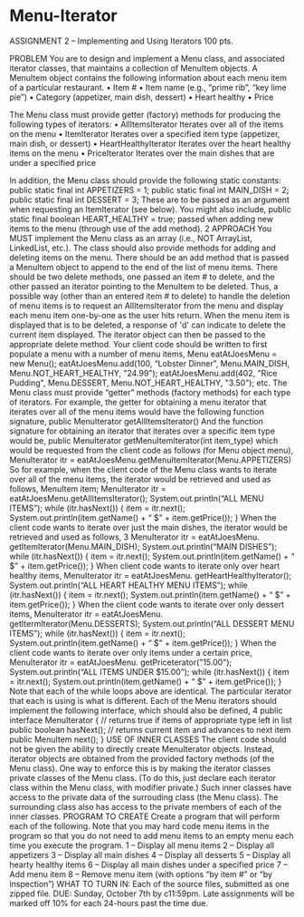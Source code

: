 # Menu-Iterator

ASSIGNMENT 2 – Implementing and Using Iterators
100 pts.

PROBLEM
You are to design and implement a Menu class, and associated iterator classes, that maintains a collection of MenuItem objects. A MenuItem object contains the following information about each menu item of a particular restaurant.
• Item #
• Item name (e.g., “prime rib”, “key lime pie”)
• Category (appetizer, main dish, dessert)
• Heart healthy
• Price

The Menu class must provide getter (factory) methods for producing the following types of iterators:
• AllItemsIterator
Iterates over all of the items on the menu
• ItemIterator
Iterates over a specified item type
(appetizer, main dish, or dessert)
• HeartHealthyIterator
Iterates over the heart healthy items on the menu
• PriceIterator
Iterates over the main dishes that are under a specified price

In addition, the Menu class should provide the following static constants:
public static final int APPETIZERS = 1;
public static final int MAIN_DISH = 2;
public static final int DESSERT = 3;
These are to be passed as an argument when requesting an ItemIterator (see below). You might also include,
public static final boolean HEART_HEALTHY = true;
passed when adding new items to the menu (through use of the add method).
2
APPROACH
You MUST implement the Menu class as an array (i.e., NOT ArrayList, LinkedList, etc.). The class should also provide methods for adding and deleting items on the menu. There should be an add method that is passed a MenuItem object to append to the end of the list of menu items. There should be two delete methods, one passed an item # to delete, and the other passed an iterator pointing to the MenuItem to be deleted.
Thus, a possible way (other than an entered item # to delete) to handle the deletion of menu items is to request an AllItemsIterator from the menu and display each menu item one-by-one as the user hits return. When the menu item is displayed that is to be deleted, a response of 'd' can indicate to delete the current item displayed. The iterator object can then be passed to the appropriate delete method.
Your client code should be written to first populate a menu with a number of menu items,
Menu eatAtJoesMenu = new Menu();
eatAtJoesMenu.add(100, “Lobster Dinner”, Menu.MAIN_DISH, Menu.NOT_HEART_HEALTHY, "24.99"); eatAtJoesMenu.add(402, "Rice Pudding", Menu.DESSERT, Menu.NOT_HEART_HEALTHY, "3.50");
etc.
The Menu class must provide “getter” methods (factory methods) for each type of iterators. For example, the getter for obtaining a menu iterator that iterates over all of the menu items would have the following function signature,
public MenuIterator getAllItemsIterator()
And the function signature for obtaining an iterator that iterates over a specific item type would be,
public MenuIterator getMenuItemIterator(int item_type)
which would be requested from the client code as follows (for Menu object menu),
MenuIterator itr = eatAtJoesMenu.getMenuItemIterator(Menu.APPETIZERS)
So for example, when the client code of the Menu class wants to iterate over all of the menu items, the iterator would be retrieved and used as follows,
MenuItem item;
MenuIterator itr = eatAtJoesMenu.getAllItemsIterator();
System.out.println(“ALL MENU ITEMS”);
while (itr.hasNext())
{
item = itr.next();
System.out.println(item.getName() + “ $” + item.getPrice());
}
When the client code wants to iterate over just the main dishes, the iterator would be retrieved and used as follows,
3
MenuIterator itr = eatAtJoesMenu. getItemIterator(Menu.MAIN_DISH); System.out.println(“MAIN DISHES”);
while (itr.hasNext())
{
item = itr.next();
System.out.println(item.getName() + “ $” + item.getPrice());
}
When client code wants to iterate only over heart healthy items,
MenuIterator itr = eatAtJoesMenu. getHeartHealthyIterator(); System.out.println(“ALL HEART HEALTHY MENU ITEMS”);
while (itr.hasNext())
{
item = itr.next();
System.out.println(item.getName() + “ $” + item.getPrice());
}
When the client code wants to iterate over only dessert items,
MenuIterator itr = eatAtJoesMenu. getItermIterator(Menu.DESSERTS); System.out.println(“ALL DESSERT MENU ITEMS”);
while (itr.hasNext())
{
item = itr.next();
System.out.println(item.getName() + “ $” + item.getPrice());
}
When the client code wants to iterate over only items under a certain price,
MenuIterator itr = eatAtJoesMenu. getPriceterator("15.00"); System.out.println(“ALL ITEMS UNDER $15.00”);
while (itr.hasNext())
{
item = itr.next();
System.out.println(item.getName() + “ $” + item.getPrice());
}
Note that each of the while loops above are identical. The particular iterator that each is using is what is different.
Each of the Menu iterators should implement the following interface, which should also be defined,
4
public interface MenuIterator
{
// returns true if items of appropriate type left in list
public boolean hasNext();
// returns current item and advances to next item
public MenuItem next();
}
USE OF INNER CLASSES
The client code should not be given the ability to directly create MenuIterator objects. Instead, iterator objects are obtained from the provided factory methods (of the Menu class). One way to enforce this is by making the iterator classes private classes of the Menu class. (To do this, just declare each iterator class within the Menu class, with modifier private.) Such inner classes have access to the private data of the surrouding class (the Menu class). The surrounding class also has access to the private members of each of the inner classes.
PROGRAM TO CREATE
Create a program that will perform each of the following. Note that you may hard code menu items in the program so that you do not need to add menu items to an empty menu each time you execute the program.
1 – Display all menu items
2 – Display all appetizers
3 – Display all main dishes
4 – Display all desserts
5 – Display all hearty healthy items
6 – Display all main dishes under a specified price
7 – Add menu item
8 – Remove menu item (with options “by item #” or “by inspection”)
WHAT TO TURN IN: Each of the source files, submitted as one zipped file.
DUE: Sunday, October 7th by c11:59pm. Late assignments will be marked off 10% for each 24-hours past the time due.
